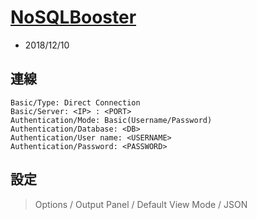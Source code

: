 # [NoSQLBooster](https://nosqlbooster.com/)

- 2018/12/10


## 連線

```
Basic/Type: Direct Connection
Basic/Server: <IP> : <PORT>
Authentication/Mode: Basic(Username/Password)
Authentication/Database: <DB>
Authentication/User name: <USERNAME>
Authentication/Password: <PASSWORD>
```

## 設定

> Options / Output Panel / Default View Mode / JSON
